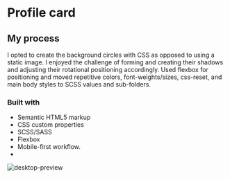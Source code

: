 # Profile card

## My process

I opted to create the background circles with CSS as opposed to using a static image. I enjoyed the challenge of forming and creating their shadows and adjusting their rotational positioning accordingly. Used flexbox for positioning and moved repetitive colors, font-weights/sizes, css-reset, and main body styles to SCSS values and sub-folders.

### Built with

- Semantic HTML5 markup
- CSS custom properties
- SCSS/SASS
- Flexbox
- Mobile-first workflow.
- 
![desktop-preview](https://user-images.githubusercontent.com/84929479/148133277-f34c22cb-2f9d-445a-817f-b52af336be2d.jpg)
